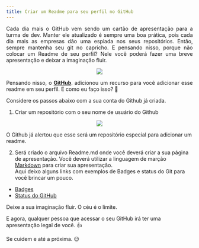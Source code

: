 ```yaml
---
title: Criar um Readme para seu perfil no GitHub
---
```



<p align="justify">
Cada dia mais o GitHub vem sendo um cartão de apresentação para a turma de dev. Manter ele atualizado é sempre uma boa prática, pois cada dia mais as empresas dão uma espiada nos seus repositórios. Então, sempre mantenha seu git no capricho. E pensando nisso, porque não colocar um Readme de seu perfil? Nele você poderá fazer uma breve apresentação e deixar a imaginação fluir.
</p>
<p align="center">
  <img src="https://i.imgur.com/uJ4TJsu.png)" />
</p>

<p align="justify">
Pensando nisso, o <a href="https://github.com/"><b>GitHub</b></a>.
adicionou um recurso para você adicionar esse readme em seu perfil.
E como eu faço isso? 🤔
</p>


Considere os passos abaixo com a sua conta do Github já criada.

1. Criar um repositório com o seu nome de usuário do Github
<p align="center">
  <img src="https://i.imgur.com/bW1TsiD.png"/>
</p>
O Github já alertou que esse será um repositório especial para adicionar um readme.

2. Será criado o arquivo Readme.md onde você deverá criar a sua página de apresentação. Você deverá utilizar a linguagem de marção [Markdown](https://github.com/fefong/markdown_readme/) para criar sua apresentação.   
Aqui deixo alguns links com exemplos de Badges e status do Git para você brincar um pouco.

* [Badges](https://dev.to/envoy_/150-badges-for-github-pnk)
* [Status do GitHub](https://github.com/anuraghazra/github-readme-stats)

Deixe a sua imaginação fluir. O céu é o limite. 



E agora, qualquer pessoa que acessar o seu GitHub irá ter uma apresentação legal de você. 👍

Se cuidem e até a próxima. 😉
